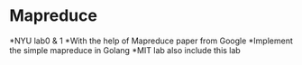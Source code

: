# Mapreduce

*NYU lab0 & 1
*With the help of Mapreduce paper from Google
*Implement the simple mapreduce in Golang
*MIT lab also include this lab
